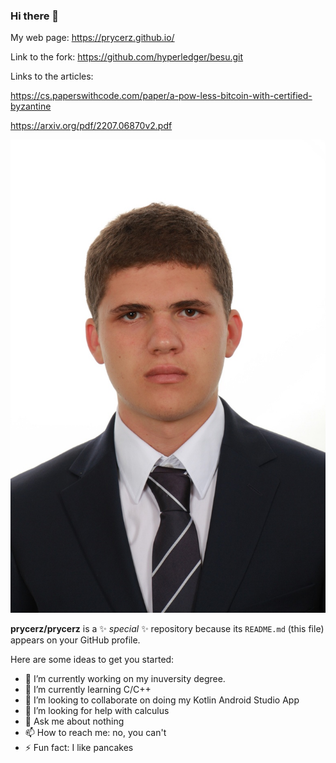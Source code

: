 ### Hi there 👋
My web page: https://prycerz.github.io/

Link to the fork: https://github.com/hyperledger/besu.git

Links to the articles:

https://cs.paperswithcode.com/paper/a-pow-less-bitcoin-with-certified-byzantine

https://arxiv.org/pdf/2207.06870v2.pdf

![It's me, Paweł Adam Rycerz](dowod.jpg)


**prycerz/prycerz** is a ✨ _special_ ✨ repository because its `README.md` (this file) appears on your GitHub profile.

Here are some ideas to get you started:

- 🔭 I’m currently working on my inuversity degree.
- 🌱 I’m currently learning C/C++
- 👯 I’m looking to collaborate on doing my Kotlin Android Studio App
- 🤔 I’m looking for help with calculus
- 💬 Ask me about nothing
- 📫 How to reach me: no, you can't
- ⚡ Fun fact: I like pancakes

